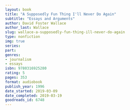 ```yaml
---
layout: book
title: "A Supposedly Fun Thing I'll Never Do Again"
subtitle: "Essays and Arguments"
author: David Foster Wallace
author_last: Wallace
slug: wallace-a-supposedly-fun-thing-ill-never-do-again
type: nonfiction
img: true
series: 
part: 
genres:
- journalism
- essays
isbn: 9780316925280
rating: 5
pages: 353
format: audiobook
publish_year: 1996
date_started: 2019-03-09
date_completed: 2019-03-19
goodreads_id: 6748
---
```

